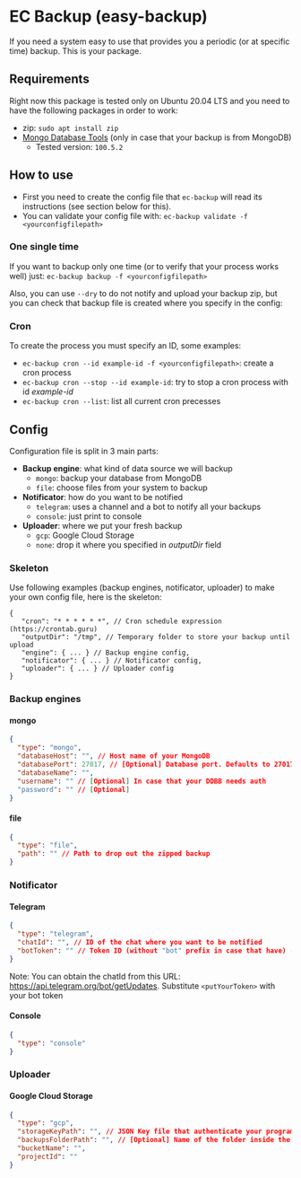 # EC Backup (easy-backup)

If you need a system easy to use that provides you a periodic (or at specific time) backup. This is your package.

## Requirements

Right now this package is tested only on Ubuntu 20.04 LTS and you need to have the following packages in order to work:

- zip: `sudo apt install zip`
- [Mongo Database Tools](https://docs.mongodb.com/database-tools/installation/installation/) (only in case that your backup is from MongoDB)
  - Tested version: `100.5.2`

## How to use

- First you need to create the config file that `ec-backup` will read its instructions (see section below for this).
- You can validate your config file with: `ec-backup validate -f <yourconfigfilepath>`

### One single time

If you want to backup only one time (or to verify that your process works well) just: `ec-backup backup -f <yourconfigfilepath>`

Also, you can use `--dry` to do not notify and upload your backup zip, but you can check that backup file is created where you specify in the config:

### Cron

To create the process you must specify an ID, some examples:

- `ec-backup cron --id example-id -f <yourconfigfilepath>`: create a cron process
- `ec-backup cron --stop --id example-id`: try to stop a cron process with id _example-id_
- `ec-backup cron --list`: list all current cron precesses

## Config

Configuration file is split in 3 main parts:

- **Backup engine**: what kind of data source we will backup
  - `mongo`: backup your database from MongoDB
  - `file`: choose files from your system to backup
- **Notificator**: how do you want to be notified
  - `telegram`: uses a channel and a bot to notify all your backups
  - `console`: just print to console
- **Uploader**: where we put your fresh backup
  - `gcp`: Google Cloud Storage
  - `none`: drop it where you specified in _outputDir_ field

### Skeleton

Use following examples (backup engines, notificator, uploader) to make your own config file, here is the skeleton:

```json5
{
   "cron": "* * * * * *", // Cron schedule expression (https://crontab.guru)
   "outputDir": "/tmp", // Temporary folder to store your backup until upload
   "engine": { ... } // Backup engine config,
   "notificator": { ... } // Notificator config,
   "uploader": { ... } // Uploader config
}
```

### Backup engines

#### mongo

```json
{
  "type": "mongo",
  "databaseHost": "", // Host name of your MongoDB
  "databasePort": 27017, // [Optional] Database port. Defaults to 27017
  "databaseName": "",
  "username": "" // [Optional] In case that your DDBB needs auth
  "password": "" // [Optional]
}
```

#### file

```json
{
  "type": "file",
  "path": "" // Path to drop out the zipped backup
}
```

### Notificator

#### Telegram

```json
{
  "type": "telegram",
  "chatId": "", // ID of the chat where you want to be notified
  "botToken": "" // Token ID (without "bot" prefix in case that have) (https://core.telegram.org/bots)
}
```

Note: You can obtain the chatId from this URL: [https://api.telegram.org/bot<putYourToken>/getUpdates](https://api.telegram.org/bot<putYourToken>/getUpdates). Substitute `<putYourToken>` with your bot token

#### Console

```json
{
  "type": "console"
}
```

### Uploader

#### Google Cloud Storage

```json
{
  "type": "gcp",
  "storageKeyPath": "", // JSON Key file that authenticate your program on GCP
  "backupsFolderPath": "", // [Optional] Name of the folder inside the bucket to put the backup. Defaults to "backups"
  "bucketName": "",
  "projectId": ""
}
```
